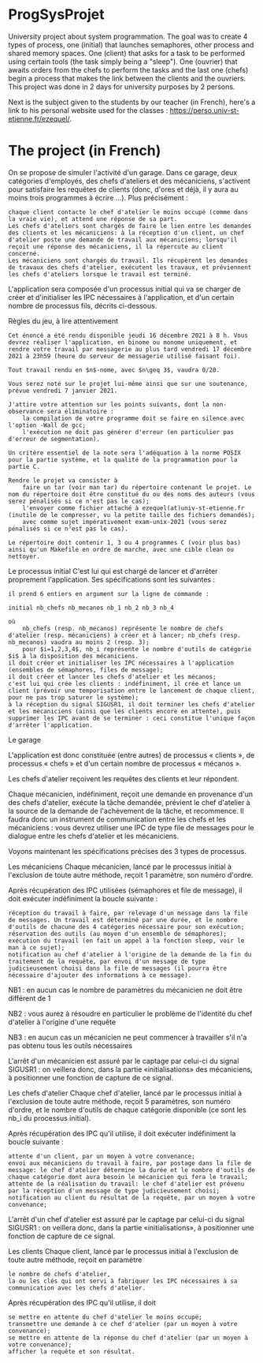 # ProgSysProjet
University project about system programmation. The goal was to create 4 types of process, one (initial) that launches semaphores, other process and shared memory spaces. One (client) that asks for a task to be performed using certain tools (the task simply being a "sleep"). One (ouvrier) that awaits orders from the chefs to perform the tasks and the last one (chefs) begin a process that makes the link between the clients and the ouvriers.
This project was done in 2 days for university purposes by 2 persons.

Next is the subject given to the students by our teacher (in French), here's a link to his personal website used for the classes : https://perso.univ-st-etienne.fr/ezequel/.
# The project (in French)

 On se propose de simuler l'activité d'un garage. Dans ce garage, deux catégories d'employés, des chefs d'ateliers et des mécaniciens, s'activent pour satisfaire les requêtes de clients (donc, d'ores et déjà, il y aura au moins trois programmes à écrire ...). Plus précisément :

    chaque client contacte le chef d'atelier le moins occupé (comme dans la vraie vie), et attend une réponse de sa part.
    Les chefs d'ateliers sont chargés de faire le lien entre les demandes des clients et les mécaniciens: à la réception d'un client, un chef d'atelier poste une demande de travail aux mécaniciens; lorsqu'il reçoit une réponse des mécaniciens, il la répercute au client concerné.
    Les mécaniciens sont chargés du travail. Ils récupèrent les demandes de travaux des chefs d'atelier, exécutent les travaux, et préviennent les chefs d'ateliers lorsque le travail est terminé.

L'application sera composée d'un processus initial qui va se charger de créer et d'initialiser les IPC nécessaires à l'application, et d'un certain nombre de processus fils, décrits ci-dessous.

Règles du jeu, à lire attentivement

    Cet énoncé a été rendu disponible jeudi 16 décembre 2021 à 8 h. Vous devrez réaliser l'application, en binome ou monome uniquement, et rendre votre travail par messagerie au plus tard vendredi 17 décembre 2021 à 23h59 (heure du serveur de messagerie utilisé faisant foi).

    Tout travail rendu en $n$-nome, avec $n\geq 3$, vaudra 0/20.

    Vous serez noté sur le projet lui-même ainsi que sur une soutenance, prévue vendredi 7 janvier 2021.

    J'attire votre attention sur les points suivants, dont la non-observance sera éliminatoire :
        la compilation de votre programme doit se faire en silence avec l'option -Wall de gcc;
        l'exécution ne doit pas générer d'erreur (en particulier pas d'erreur de segmentation).

    Un critère essentiel de la note sera l'adéquation à la norme POSIX pour la partie système, et la qualité de la programmation pour la partie C.

    Rendre le projet va consister à
        faire un tar (voir man tar) du répertoire contenant le projet. Le nom du répertoire doit être constitué du ou des noms des auteurs (vous serez pénalisés si ce n'est pas le cas);
        l'envoyer comme fichier attaché à ezequel(at)univ-st-etienne.fr (inutile de le compresser, vu la petite taille des fichiers demandés);
        avec comme sujet impérativement exam-unix-2021 (vous serez pénalisés si ce n'est pas le cas).

    Le répertoire doit contenir 1, 3 ou 4 programmes C (voir plus bas) ainsi qu'un Makefile en ordre de marche, avec une cible clean ou nettoyer.

Le processus initial
C'est lui qui est chargé de lancer et d'arrêter proprement l'application. Ses spécifications sont les suivantes :

    il prend 6 entiers en argument sur la ligne de commande :

    initial nb_chefs nb_mecanos nb_1 nb_2 nb_3 nb_4

    où
        nb_chefs (resp. nb_mecanos) représente le nombre de chefs d'atelier (resp. mécaniciens) à créer et à lancer; nb_chefs (resp. nb_mecanos) vaudra au moins 2 (resp. 3);
        pour $i=1,2,3,4$, nb_i représente le nombre d'outils de catégorie $i$ à la disposition des mécaniciens.
    il doit créer et initialiser les IPC nécessaires à l'application (ensembles de sémaphores, files de message);
    il doit créer et lancer les chefs d'atelier et les mécanos;
    c'est lui qui crée les clients : indéfiniment, il crée et lance un client (prévoir une temporisation entre le lancement de chaque client, pour ne pas trop saturer le système);
    à la réception du signal SIGUSR1, il doit terminer les chefs d'atelier et les mécaniciens (ainsi que les clients encore en attente), puis supprimer les IPC avant de se terminer : ceci constitue l'unique façon d'arrêter l'application.

Le garage

L'application est donc constituée (entre autres) de processus « clients », de processus « chefs » et d'un certain nombre de processus « mécanos ».

Les chefs d'atelier reçoivent les requêtes des clients et leur répondent.

Chaque mécanicien, indéfiniment, reçoit une demande en provenance d'un des chefs d'atelier, exécute la tâche demandée, prévient le chef d'atelier à la source de la demande de l'achèvement de la tâche, et recommence. Il faudra donc un instrument de communication entre les chefs et les mécaniciens : vous devrez utiliser une IPC de type file de messages pour le dialogue entre les chefs d'atelier et les mécaniciens.

Voyons maintenant les spécifications précises des 3 types de processus.

Les mécaniciens
Chaque mécanicien, lancé par le processus initial à l'exclusion de toute autre méthode, reçoit 1 paramètre, son numéro d'ordre.

Après récupération des IPC utilisées (sémaphores et file de message), il doit exécuter indéfiniment la boucle suivante :

    réception du travail à faire, par relevage d'un message dans la file de messages. Un travail est déterminé par une durée, et le nombre d'outils de chacune des 4 catégories nécessaire pour son exécution;
    réservation des outils (au moyen d'un ensemble de sémaphores);
    exécution du travail (en fait un appel à la fonction sleep, voir le man à ce sujet);
    notification au chef d'atelier à l'origine de la demande de la fin du traitement de la requête, par envoi d'un message de type judicieusement choisi dans la file de messages (il pourra être nécessaire d'ajouter des informations à ce message).

NB1 : en aucun cas le nombre de paramètres du mécanicien ne doit être différent de 1

NB2 : vous aurez à résoudre en particulier le problème de l'identité du chef d'atelier à l'origine d'une requête

NB3 : en aucun cas un mécanicien ne peut commencer à travailler s'il n'a pas obtenu tous les outils nécessaires

L'arrêt d'un mécanicien est assuré par le captage par celui-ci du signal SIGUSR1 : on veillera donc, dans la partie «initialisations» des mécaniciens, à positionner une fonction de capture de ce signal.

Les chefs d'atelier
Chaque chef d'atelier, lancé par le processus initial à l'exclusion de toute autre méthode, reçoit 5 paramètres, son numéro d'ordre, et le nombre d'outils de chaque catégorie disponible (ce sont les nb_i du processus initial).

Après récupération des IPC qu'il utilise, il doit exécuter indéfiniment la boucle suivante :

    attente d'un client, par un moyen à votre convenance;
    envoi aux mécaniciens du travail à faire, par postage dans la file de message: le chef d'atelier détermine la durée et le nombre d'outils de chaque catégorie dont aura besoin le mécanicien qui fera le travail;
    attente de la réalisation du travail: le chef d'atelier est prévenu par la réception d'un message de type judicieusement choisi;
    notification au client du résultat de la requête, par un moyen à votre convenance;

L'arrêt d'un chef d'atelier est assuré par le captage par celui-ci du signal SIGUSR1 : on veillera donc, dans la partie «initialisations», à positionner une fonction de capture de ce signal.

Les clients
Chaque client, lancé par le processus initial à l'exclusion de toute autre méthode, reçoit en paramètre

    le nombre de chefs d'atelier,
    la ou les clés qui ont servi à fabriquer les IPC nécessaires à sa communication avec les chefs d'atelier.

Après récupération des IPC qu'il utilise, il doit

    se mettre en attente du chef d'atelier le moins occupé;
    transmettre une demande à ce chef d'atelier (par un moyen à votre convenance);
    se mettre en attente de la réponse du chef d'atelier (par un moyen à votre convenance);
    afficher la requête et son résultat.
